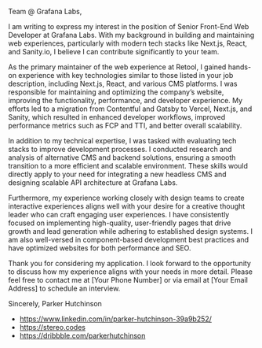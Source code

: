 Team @ Grafana Labs,

I am writing to express my interest in the position of Senior Front-End Web Developer at Grafana Labs. With my background in building and maintaining web experiences, particularly with modern tech stacks like Next.js, React, and Sanity.io, I believe I can contribute significantly to your team.

As the primary maintainer of the web experience at Retool, I gained hands-on experience with key technologies similar to those listed in your job description, including Next.js, React, and various CMS platforms. I was responsible for maintaining and optimizing the company’s website, improving the functionality, performance, and developer experience. My efforts led to a migration from Contentful and Gatsby to Vercel, Next.js, and Sanity, which resulted in enhanced developer workflows, improved performance metrics such as FCP and TTI, and better overall scalability.

In addition to my technical expertise, I was tasked with evaluating tech stacks to improve development processes. I conducted research and analysis of alternative CMS and backend solutions, ensuring a smooth transition to a more efficient and scalable environment. These skills would directly apply to your need for integrating a new headless CMS and designing scalable API architecture at Grafana Labs.

Furthermore, my experience working closely with design teams to create interactive experiences aligns well with your desire for a creative thought leader who can craft engaging user experiences. I have consistently focused on implementing high-quality, user-friendly pages that drive growth and lead generation while adhering to established design systems. I am also well-versed in component-based development best practices and have optimized websites for both performance and SEO.

Thank you for considering my application. I look forward to the opportunity to discuss how my experience aligns with your needs in more detail. Please feel free to contact me at [Your Phone Number] or via email at [Your Email Address] to schedule an interview.

Sincerely,
Parker Hutchinson
* https://www.linkedin.com/in/parker-hutchinson-39a9b252/
* https://stereo.codes
* https://dribbble.com/parkerhutchinson



